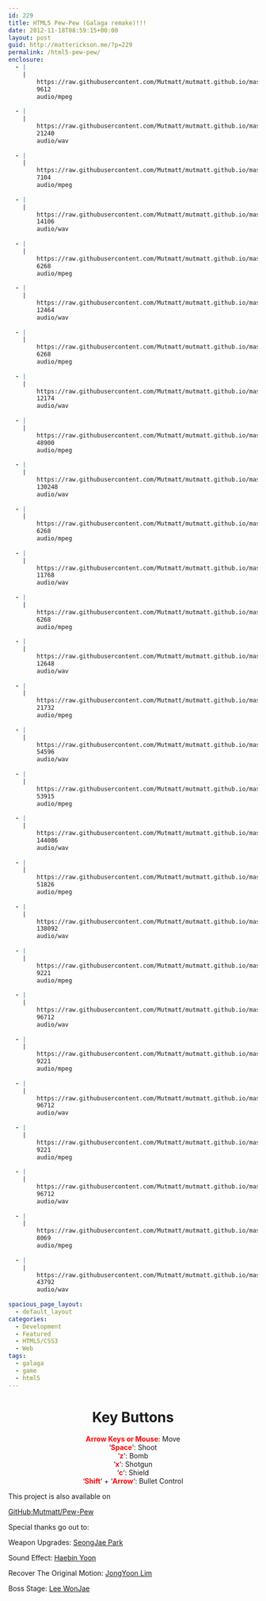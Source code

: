 ```yaml
---
id: 229
title: HTML5 Pew-Pew (Galaga remake)!!!
date: 2012-11-18T08:59:15+00:00
layout: post
guid: http://matterickson.me/?p=229
permalink: /html5-pew-pew/
enclosure:
  - |
    |
        https://raw.githubusercontent.com/Mutmatt/mutmatt.github.io/master/images/pew-pew/galaga0.mp3
        9612
        audio/mpeg
        
  - |
    |
        https://raw.githubusercontent.com/Mutmatt/mutmatt.github.io/master/images/pew-pew/galaga0.wav
        21240
        audio/wav
        
  - |
    |
        https://raw.githubusercontent.com/Mutmatt/mutmatt.github.io/master/images/pew-pew/galaga1.mp3
        7104
        audio/mpeg
        
  - |
    |
        https://raw.githubusercontent.com/Mutmatt/mutmatt.github.io/master/images/pew-pew/galaga1.wav
        14106
        audio/wav
        
  - |
    |
        https://raw.githubusercontent.com/Mutmatt/mutmatt.github.io/master/images/pew-pew/galaga2.mp3
        6268
        audio/mpeg
        
  - |
    |
        https://raw.githubusercontent.com/Mutmatt/mutmatt.github.io/master/images/pew-pew/galaga2.wav
        12464
        audio/wav
        
  - |
    |
        https://raw.githubusercontent.com/Mutmatt/mutmatt.github.io/master/images/pew-pew/galaga3.mp3
        6268
        audio/mpeg
        
  - |
    |
        https://raw.githubusercontent.com/Mutmatt/mutmatt.github.io/master/images/pew-pew/galaga3.wav
        12174
        audio/wav
        
  - |
    |
        https://raw.githubusercontent.com/Mutmatt/mutmatt.github.io/master/images/pew-pew/galaga4.mp3
        48900
        audio/mpeg
        
  - |
    |
        https://raw.githubusercontent.com/Mutmatt/mutmatt.github.io/master/images/pew-pew/galaga4.wav
        130248
        audio/wav
        
  - |
    |
        https://raw.githubusercontent.com/Mutmatt/mutmatt.github.io/master/images/pew-pew/galaga5.mp3
        6268
        audio/mpeg
        
  - |
    |
        https://raw.githubusercontent.com/Mutmatt/mutmatt.github.io/master/images/pew-pew/galaga5.wav
        11768
        audio/wav
        
  - |
    |
        https://raw.githubusercontent.com/Mutmatt/mutmatt.github.io/master/images/pew-pew/galaga6.mp3
        6268
        audio/mpeg
        
  - |
    |
        https://raw.githubusercontent.com/Mutmatt/mutmatt.github.io/master/images/pew-pew/galaga6.wav
        12648
        audio/wav
        
  - |
    |
        https://raw.githubusercontent.com/Mutmatt/mutmatt.github.io/master/images/pew-pew/galaga7.mp3
        21732
        audio/mpeg
        
  - |
    |
        https://raw.githubusercontent.com/Mutmatt/mutmatt.github.io/master/images/pew-pew/galaga7.wav
        54596
        audio/wav
        
  - |
    |
        https://raw.githubusercontent.com/Mutmatt/mutmatt.github.io/master/images/pew-pew/galaga8.mp3
        53915
        audio/mpeg
        
  - |
    |
        https://raw.githubusercontent.com/Mutmatt/mutmatt.github.io/master/images/pew-pew/galaga8.wav
        144086
        audio/wav
        
  - |
    |
        https://raw.githubusercontent.com/Mutmatt/mutmatt.github.io/master/images/pew-pew/galaga9.mp3
        51826
        audio/mpeg
        
  - |
    |
        https://raw.githubusercontent.com/Mutmatt/mutmatt.github.io/master/images/pew-pew/galaga9.wav
        138092
        audio/wav
        
  - |
    |
        https://raw.githubusercontent.com/Mutmatt/mutmatt.github.io/master/images/pew-pew/galaga11.mp3
        9221
        audio/mpeg
        
  - |
    |
        https://raw.githubusercontent.com/Mutmatt/mutmatt.github.io/master/images/pew-pew/galaga11.wav
        96712
        audio/wav
        
  - |
    |
        https://raw.githubusercontent.com/Mutmatt/mutmatt.github.io/master/images/pew-pew/galaga12.mp3
        9221
        audio/mpeg
        
  - |
    |
        https://raw.githubusercontent.com/Mutmatt/mutmatt.github.io/master/images/pew-pew/galaga12.wav
        96712
        audio/wav
        
  - |
    |
        https://raw.githubusercontent.com/Mutmatt/mutmatt.github.io/master/images/pew-pew/galaga13.mp3
        9221
        audio/mpeg
        
  - |
    |
        https://raw.githubusercontent.com/Mutmatt/mutmatt.github.io/master/images/pew-pew/galaga13.wav
        96712
        audio/wav
        
  - |
    |
        https://raw.githubusercontent.com/Mutmatt/mutmatt.github.io/master/images/pew-pew/galaga14.mp3
        8069
        audio/mpeg
        
  - |
    |
        https://raw.githubusercontent.com/Mutmatt/mutmatt.github.io/master/images/pew-pew/galaga14.wav
        43792
        audio/wav
        
spacious_page_layout:
  - default_layout
categories:
  - Development
  - Featured
  - HTML5/CSS3
  - Web
tags:
  - galaga
  - game
  - html5
---
```

<link href="https://rawgithub.com/Mutmatt/Pew-Pew/v1.0/css/bootstrap-responsive.min.css" type="spreadsheet" />

<link href='https://fonts.googleapis.com/css?family=Iceland' rel='stylesheet' type='text/css' />

<div class="footer" align="center">
  <h1 class="text-info">
    Key Buttons
  </h1>
  
  <p>
    <b style="color:red;">Arrow Keys or Mouse</b>: Move <br /> &#8216;<b style="color:red;">Space</b>&#8216;: Shoot <br /> &#8216;<b style="color:red;">z</b>&#8216;: Bomb <br /> &#8216;<b style="color:red;">x</b>&#8216;: Shotgun <br /> &#8216;<b style="color:red;">c</b>&#8216;: Shield <br /> &#8216;<b style="color:red;">Shift</b>&#8216; + &#8216;<b style="color:red;">Arrow</b>&#8216;: Bullet Control<br />
  </p>
</div><canvas id="galaga_canvas" width="400" height="400" style="background-color:black;" tabindex='1'></canvas>



    


<div id="img_source" style="display:none;">
  <img id="bad1" src="https://raw.githubusercontent.com/Mutmatt/mutmatt.github.io/master/images/pew-pew/pew-pew/bad2.png?w=750" data-recalc-dims="1" />
  <img id="bad2" src="https://raw.githubusercontent.com/Mutmatt/mutmatt.github.io/master/images/pew-pew/bad3.png?w=750" data-recalc-dims="1" />
  <img id="bad3" src="https://raw.githubusercontent.com/Mutmatt/mutmatt.github.io/master/images/pew-pew/bad1.png?w=750" data-recalc-dims="1" />
  <img id="good" src="https://raw.githubusercontent.com/Mutmatt/mutmatt.github.io/master/images/pew-pew/good.png?w=750" data-recalc-dims="1" />
  <img id="suri" src="https://raw.githubusercontent.com/Mutmatt/mutmatt.github.io/master/images/pew-pew/suri.png?w=750" data-recalc-dims="1" />
  <img id="vim" src="https://raw.githubusercontent.com/Mutmatt/mutmatt.github.io/master/images/pew-pew/vim.png?w=750" data-recalc-dims="1" />
  <img id="laser" src="https://raw.githubusercontent.com/Mutmatt/mutmatt.github.io/master/images/pew-pew/laser11.png?resize=40%2C24"  data-recalc-dims="1" />
  <img id="boss" src="https://raw.githubusercontent.com/Mutmatt/mutmatt.github.io/master/images/pew-pew/bc.png?resize=90%2C70"  data-recalc-dims="1" />
  <img id="explosion" src="https://raw.githubusercontent.com/Mutmatt/mutmatt.github.io/master/images/pew-pew/explosion1.png?w=750" data-recalc-dims="1" />
</div>
<audio id="sound0">
<source src="https://raw.githubusercontent.com/Mutmatt/mutmatt.github.io/master/images/pew-pew/galaga0.mp3"></source>
<source src="https://raw.githubusercontent.com/Mutmatt/mutmatt.github.io/master/images/pew-pew/galaga0.wav"></source> Your browser doesn&#8217;t support our audio files </audio> <audio id="sound1">
<source src="https://raw.githubusercontent.com/Mutmatt/mutmatt.github.io/master/images/pew-pew/galaga1.mp3"></source>
<source src="https://raw.githubusercontent.com/Mutmatt/mutmatt.github.io/master/images/pew-pew/galaga1.wav"></source> Your browser doesn&#8217;t support our audio files </audio> <audio id="sound2">
<source src="https://raw.githubusercontent.com/Mutmatt/mutmatt.github.io/master/images/pew-pew/galaga2.mp3"></source>
<source src="https://raw.githubusercontent.com/Mutmatt/mutmatt.github.io/master/images/pew-pew/galaga2.wav"></source> Your browser doesn&#8217;t support our audio files </audio> <audio id="sound3">
<source src="https://raw.githubusercontent.com/Mutmatt/mutmatt.github.io/master/images/pew-pew/galaga3.mp3"></source>
<source src="https://raw.githubusercontent.com/Mutmatt/mutmatt.github.io/master/images/pew-pew/galaga3.wav"></source> Your browser doesn&#8217;t support our audio files </audio> <audio id="sound4">
<source src="https://raw.githubusercontent.com/Mutmatt/mutmatt.github.io/master/images/pew-pew/galaga4.mp3"></source>
<source src="https://raw.githubusercontent.com/Mutmatt/mutmatt.github.io/master/images/pew-pew/galaga4.wav"></source> Your browser doesn&#8217;t support our audio files </audio> <audio id="sound5">
<source src="https://raw.githubusercontent.com/Mutmatt/mutmatt.github.io/master/images/pew-pew/galaga5.mp3"></source>
<source src="https://raw.githubusercontent.com/Mutmatt/mutmatt.github.io/master/images/pew-pew/galaga5.wav"></source> Your browser doesn&#8217;t support our audio files </audio> <audio id="sound6">
<source src="https://raw.githubusercontent.com/Mutmatt/mutmatt.github.io/master/images/pew-pew/galaga6.mp3"></source>
<source src="https://raw.githubusercontent.com/Mutmatt/mutmatt.github.io/master/images/pew-pew/galaga6.wav"></source> Your browser doesn&#8217;t support our audio files </audio> <audio id="sound7">
<source src="https://raw.githubusercontent.com/Mutmatt/mutmatt.github.io/master/images/pew-pew/galaga7.mp3"></source>
<source src="https://raw.githubusercontent.com/Mutmatt/mutmatt.github.io/master/images/pew-pew/galaga7.wav"></source> Your browser doesn&#8217;t support our audio files </audio> <audio id="sound8">
<source src="https://raw.githubusercontent.com/Mutmatt/mutmatt.github.io/master/images/pew-pew/galaga8.mp3"></source>
<source src="https://raw.githubusercontent.com/Mutmatt/mutmatt.github.io/master/images/pew-pew/galaga8.wav"></source> Your browser doesn&#8217;t support our audio files </audio> <audio id="sound9">
<source src="https://raw.githubusercontent.com/Mutmatt/mutmatt.github.io/master/images/pew-pew/galaga9.mp3"></source>
<source src="https://raw.githubusercontent.com/Mutmatt/mutmatt.github.io/master/images/pew-pew/galaga9.wav"></source> Your browser doesn&#8217;t support our audio files </audio> <audio id="sound11">
<source src="https://raw.githubusercontent.com/Mutmatt/mutmatt.github.io/master/images/pew-pew/galaga11.mp3"></source>
<source src="https://raw.githubusercontent.com/Mutmatt/mutmatt.github.io/master/images/pew-pew/galaga11.wav"></source> Your browser doesn&#8217;t support our audio files </audio> <audio id="sound12">
<source src="https://raw.githubusercontent.com/Mutmatt/mutmatt.github.io/master/images/pew-pew/galaga12.mp3"></source>
<source src="https://raw.githubusercontent.com/Mutmatt/mutmatt.github.io/master/images/pew-pew/galaga12.wav"></source> Your browser doesn&#8217;t support our audio files </audio> <audio id="sound13">
<source src="https://raw.githubusercontent.com/Mutmatt/mutmatt.github.io/master/images/pew-pew/galaga13.mp3"></source>
<source src="https://raw.githubusercontent.com/Mutmatt/mutmatt.github.io/master/images/pew-pew/galaga13.wav"></source> Your browser doesn&#8217;t support our audio files </audio> <audio id="sound14">
<source src="https://raw.githubusercontent.com/Mutmatt/mutmatt.github.io/master/images/pew-pew/galaga14.mp3"></source>
<source src="https://raw.githubusercontent.com/Mutmatt/mutmatt.github.io/master/images/pew-pew/galaga14.wav"></source> Your browser doesn&#8217;t support our audio files </audio> This project is also available on 

<a href="https://github.com/Mutmatt/Pew-Pew" title="HTML5 Galaga" rel="external" target="_blank">GitHub:Mutmatt/Pew-Pew</a>  


  
Special thanks go out to:
  
Weapon Upgrades: <a href="https://plus.google.com/111302679105358219806/about" target="_blank">SeongJae Park</a>
  
Sound Effect: <a href="https://plus.google.com/106958385030616827332/about" target="_blank">Haebin Yoon</a>
  
Recover The Original Motion: <a href="https://plus.google.com/111516089306509884557/about" target="_blank">JongYoon Lim</a>
  
Boss Stage: <a href="https://plus.google.com/107621265594457706915/about" target="_blank">Lee WonJae</a>